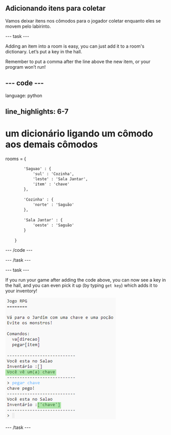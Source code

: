 ## Adicionando itens para coletar

Vamos deixar itens nos cômodos para o jogador coletar enquanto eles se movem pelo labirinto.

\--- task \---

Adding an item into a room is easy, you can just add it to a room's dictionary. Let’s put a key in the hall.

Remember to put a comma after the line above the new item, or your program won’t run!

## \--- code \---

language: python

## line_highlights: 6-7

# um dicionário ligando um cômodo aos demais cômodos

rooms = {

            'Saguao' : {
                'sul' : 'Cozinha',
                'leste' : 'Sala Jantar',
                'item' : 'chave'
            },
    
            'Cozinha' : {
                'norte' : 'Saguão'
            },
    
            'Sala Jantar' : {
                'oeste' : 'Saguão'
            }
    
        }
    

\--- /code \---

\--- /task \---

\--- task \---

If you run your game after adding the code above, you can now see a key in the hall, and you can even pick it up (by typing `get key`) which adds it to your inventory!

![screenshot](images/rpg-key-test.png)

\--- /task \---